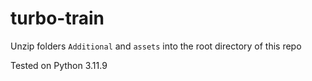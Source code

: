 # turbo-train

Unzip folders ```Additional``` and ```assets``` into the root directory of this repo

Tested on Python 3.11.9